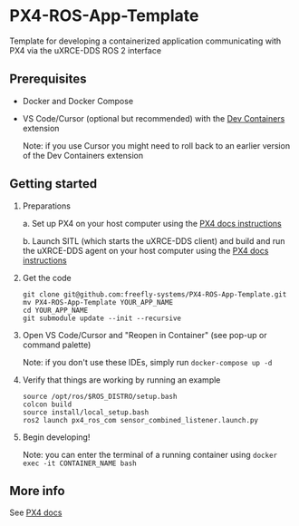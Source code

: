 # PX4-ROS-App-Template

Template for developing a containerized application communicating with PX4 via the uXRCE-DDS ROS 2 interface

## Prerequisites

- Docker and Docker Compose
- VS Code/Cursor (optional but recommended) with the [Dev Containers](https://marketplace.visualstudio.com/items?itemName=ms-vscode-remote.remote-containers) extension

    Note: if you use Cursor you might need to roll back to an earlier version of the Dev Containers extension

## Getting started

1. Preparations

    a. Set up PX4 on your host computer using the [PX4 docs instructions](https://docs.px4.io/main/en/ros2/user_guide.html#install-px4)

    b. Launch SITL (which starts the uXRCE-DDS client) and build and run the uXRCE-DDS agent on your host computer using the [PX4 docs instructions](https://docs.px4.io/main/en/ros2/user_guide.html#setup-micro-xrce-dds-agent-client)

2. Get the code

    ```
    git clone git@github.com:freefly-systems/PX4-ROS-App-Template.git
    mv PX4-ROS-App-Template YOUR_APP_NAME
    cd YOUR_APP_NAME
    git submodule update --init --recursive
    ```
    
3. Open VS Code/Cursor and "Reopen in Container" (see pop-up or command palette)

    Note: if you don't use these IDEs, simply run `docker-compose up -d`

4. Verify that things are working by running an example

    ```
    source /opt/ros/$ROS_DISTRO/setup.bash
    colcon build
    source install/local_setup.bash
    ros2 launch px4_ros_com sensor_combined_listener.launch.py
    ```

5. Begin developing!

    Note: you can enter the terminal of a running container using `docker exec -it CONTAINER_NAME bash`

## More info

See [PX4 docs](https://docs.px4.io/main/en/ros2/user_guide.html#build-ros-2-workspace)